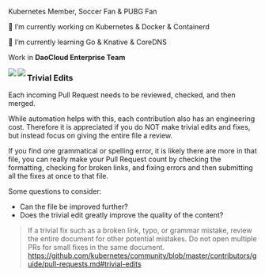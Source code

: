 Kubernetes Member, Soccer Fan & PUBG Fan
 
 🔭 I’m currently working on Kubernetes & Docker & Containerd
 
 🌱 I’m currently learning Go & Knative & CoreDNS

Work in **DaoCloud Enterprise Team**

<a href="https://pacoxu.wordpress.com/">
  <img align="left" src="https://github-readme-stats.vercel.app/api?username=pacoxu&show_icons=true" />
</a>
<a href="https://pacoxu.wordpress.com/">
  <img align="left" src="https://github-readme-stats.vercel.app/api/top-langs/?username=pacoxu&hide=html,ruby" />
</a>


<a></a>

### Trivial Edits
Each incoming Pull Request needs to be reviewed, checked, and then merged.

While automation helps with this, each contribution also has an engineering cost. Therefore it is appreciated if you do NOT make trivial edits and fixes, but instead focus on giving the entire file a review.

If you find one grammatical or spelling error, it is likely there are more in that file, you can really make your Pull Request count by checking the formatting, checking for broken links, and fixing errors and then submitting all the fixes at once to that file.

Some questions to consider:

- Can the file be improved further?
- Does the trivial edit greatly improve the quality of the content?

> If a trivial fix such as a broken link, typo, or grammar mistake, review the entire document for other potential mistakes. Do not open multiple PRs for small fixes in the same document.
https://github.com/kubernetes/community/blob/master/contributors/guide/pull-requests.md#trivial-edits
